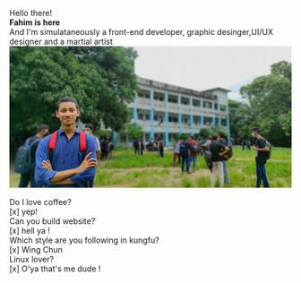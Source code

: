 Hello there! <br>
**Fahim is here** <br>
And I'm simulataneously a front-end developer, graphic desinger,UI/UX designer and a martial artist
![Mahtamun Hoque Fahim standing alone in front of his school](https://raw.githubusercontent.com/mahtamun-hoque-fahim/server/main/my%20pic%20server/1629271120685(1).jpg) <br>

Do I love coffee? <br>
[x] yep! <br>
Can you build website?<br>
[x] hell ya !<br>
Which style are you following in kungfu?<br>
[x] Wing Chun<br>
Linux lover?<br>
[x] O'ya that's me dude !<br>